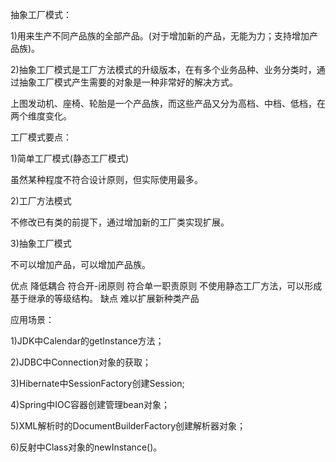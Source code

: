 抽象工厂模式：

1)用来生产不同产品族的全部产品。(对于增加新的产品，无能为力；支持增加产品族)。

2)抽象工厂模式是工厂方法模式的升级版本，在有多个业务品种、业务分类时，通过抽象工厂模式产生需要的对象是一种非常好的解决方式。


上图发动机、座椅、轮胎是一个产品族，而这些产品又分为高档、中档、低档，在两个维度变化。

工厂模式要点：

1)简单工厂模式(静态工厂模式)

   虽然某种程度不符合设计原则，但实际使用最多。

2)工厂方法模式

   不修改已有类的前提下，通过增加新的工厂类实现扩展。

3)抽象工厂模式

   不可以增加产品，可以增加产品族。

优点
   降低耦合
   符合开-闭原则
   符合单一职责原则
   不使用静态工厂方法，可以形成基于继承的等级结构。
缺点
    难以扩展新种类产品




应用场景：

   1)JDK中Calendar的getInstance方法；

   2)JDBC中Connection对象的获取；

   3)Hibernate中SessionFactory创建Session;

   4)Spring中IOC容器创建管理bean对象；

   5)XML解析时的DocumentBuilderFactory创建解析器对象；

   6)反射中Class对象的newInstance()。
